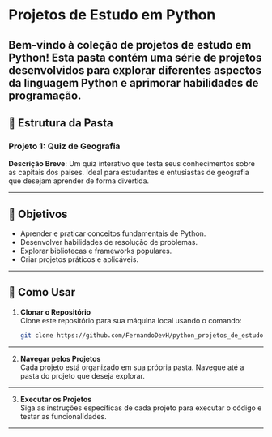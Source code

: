 # Projetos de Estudo em Python

Bem-vindo à coleção de projetos de estudo em Python! Esta pasta contém uma série de projetos desenvolvidos para explorar diferentes aspectos da linguagem Python e aprimorar habilidades de programação.
---

## 📁 Estrutura da Pasta


### Projeto 1: Quiz de Geografia

**Descrição Breve**: Um quiz interativo que testa seus conhecimentos sobre as capitais dos países. Ideal para estudantes e entusiastas de geografia que desejam aprender de forma divertida.

---

## 🎯 Objetivos

- Aprender e praticar conceitos fundamentais de Python.
- Desenvolver habilidades de resolução de problemas.
- Explorar bibliotecas e frameworks populares.
- Criar projetos práticos e aplicáveis.
---

## 🚀 Como Usar

1. **Clonar o Repositório**  
   Clone este repositório para sua máquina local usando o comando:
   ```bash
   git clone https://github.com/FernandoDevH/python_projetos_de_estudo
   ```
---

2. **Navegar pelos Projetos**  
   Cada projeto está organizado em sua própria pasta. Navegue até a pasta do projeto que deseja explorar.
---

3. **Executar os Projetos**  
   Siga as instruções específicas de cada projeto para executar o código e testar as funcionalidades.
---
